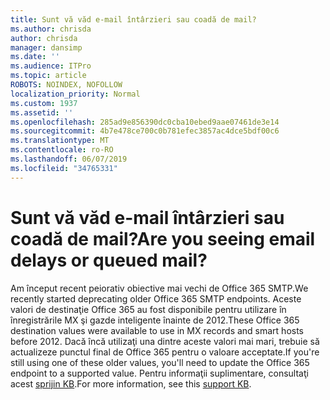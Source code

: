 ```yaml
---
title: Sunt vă văd e-mail întârzieri sau coadă de mail?
ms.author: chrisda
author: chrisda
manager: dansimp
ms.date: ''
ms.audience: ITPro
ms.topic: article
ROBOTS: NOINDEX, NOFOLLOW
localization_priority: Normal
ms.custom: 1937
ms.assetid: ''
ms.openlocfilehash: 285ad9e856390dc0cba10ebed9aae07461de3e14
ms.sourcegitcommit: 4b7e478ce700c0b781efec3857ac4dce5bdf00c6
ms.translationtype: MT
ms.contentlocale: ro-RO
ms.lasthandoff: 06/07/2019
ms.locfileid: "34765331"
---
```

# <a name="are-you-seeing-email-delays-or-queued-mail"></a><span data-ttu-id="b868a-102">Sunt vă văd e-mail întârzieri sau coadă de mail?</span><span class="sxs-lookup"><span data-stu-id="b868a-102">Are you seeing email delays or queued mail?</span></span>

<span data-ttu-id="b868a-103">Am început recent peiorativ obiective mai vechi de Office 365 SMTP.</span><span class="sxs-lookup"><span data-stu-id="b868a-103">We recently started deprecating older Office 365 SMTP endpoints.</span></span> <span data-ttu-id="b868a-104">Aceste valori de destinaţie Office 365 au fost disponibile pentru utilizare în înregistrările MX şi gazde inteligente înainte de 2012.</span><span class="sxs-lookup"><span data-stu-id="b868a-104">These Office 365 destination values were available to use in MX records and smart hosts before 2012.</span></span> <span data-ttu-id="b868a-105">Dacă încă utilizaţi una dintre aceste valori mai mari, trebuie să actualizeze punctul final de Office 365 pentru o valoare acceptate.</span><span class="sxs-lookup"><span data-stu-id="b868a-105">If you're still using one of these older values, you'll need to update the Office 365 endpoint to a supported value.</span></span> <span data-ttu-id="b868a-106">Pentru informaţii suplimentare, consultaţi acest [sprijin KB](https://support.microsoft.com/help/4057301/attr35-response-code-when-mail-is-sent-to-eop-exo).</span><span class="sxs-lookup"><span data-stu-id="b868a-106">For more information, see this [support KB](https://support.microsoft.com/help/4057301/attr35-response-code-when-mail-is-sent-to-eop-exo).</span></span>

